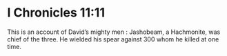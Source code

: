 # I Chronicles 11:11

This is an account of David’s mighty men : Jashobeam, a Hachmonite, was chief of the three. He wielded his spear against 300 whom he killed at one time.
